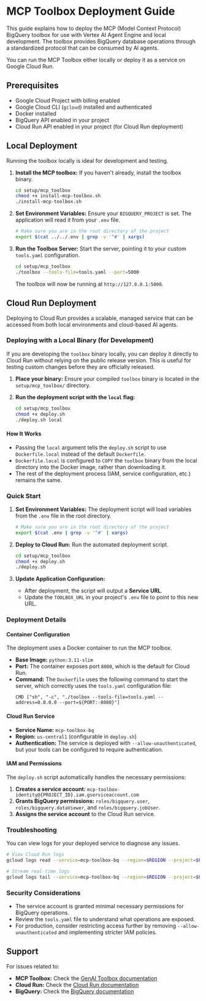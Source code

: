 # MCP Toolbox Deployment Guide

This guide explains how to deploy the MCP (Model Context Protocol) BigQuery toolbox for use with Vertex AI Agent Engine and local development. The toolbox provides BigQuery database operations through a standardized protocol that can be consumed by AI agents.

You can run the MCP Toolbox either locally or deploy it as a service on Google Cloud Run.

## Prerequisites

- Google Cloud Project with billing enabled
- Google Cloud CLI (`gcloud`) installed and authenticated
- Docker installed
- BigQuery API enabled in your project
- Cloud Run API enabled in your project (for Cloud Run deployment)

## Local Deployment

Running the toolbox locally is ideal for development and testing.

1.  **Install the MCP toolbox:**
    If you haven't already, install the toolbox binary.
    ```bash
    cd setup/mcp_toolbox
    chmod +x install-mcp-toolbox.sh
    ./install-mcp-toolbox.sh
    ```

2.  **Set Environment Variables:**
    Ensure your `BIGQUERY_PROJECT` is set. The application will read it from your `.env` file.
    ```bash
    # Make sure you are in the root directory of the project
    export $(cat ../../.env | grep -v '^#' | xargs)
    ```

3.  **Run the Toolbox Server:**
    Start the server, pointing it to your custom `tools.yaml` configuration.
    ```bash
    cd setup/mcp_toolbox
    ./toolbox --tools-file=tools.yaml --port=5000
    ```
    The toolbox will now be running at `http://127.0.0.1:5000`.

## Cloud Run Deployment

Deploying to Cloud Run provides a scalable, managed service that can be accessed from both local environments and cloud-based AI agents.

### Deploying with a Local Binary (for Development)

If you are developing the `toolbox` binary locally, you can deploy it directly to Cloud Run without relying on the public release version. This is useful for testing custom changes before they are officially released.

1.  **Place your binary:** Ensure your compiled `toolbox` binary is located in the `setup/mcp_toolbox/` directory.

2.  **Run the deployment script with the `local` flag:**
    ```bash
    cd setup/mcp_toolbox
    chmod +x deploy.sh
    ./deploy.sh local
    ```

#### How It Works

-   Passing the `local` argument tells the `deploy.sh` script to use `Dockerfile.local` instead of the default `Dockerfile`.
-   `Dockerfile.local` is configured to `COPY` the `toolbox` binary from the local directory into the Docker image, rather than downloading it.
-   The rest of the deployment process (IAM, service configuration, etc.) remains the same.

### Quick Start

1.  **Set Environment Variables:**
    The deployment script will load variables from the `.env` file in the root directory.
    ```bash
    # Make sure you are in the root directory of the project
    export $(cat .env | grep -v '^#' | xargs)
    ```

2.  **Deploy to Cloud Run:**
    Run the automated deployment script.
    ```bash
    cd setup/mcp_toolbox
    chmod +x deploy.sh
    ./deploy.sh
    ```

3.  **Update Application Configuration:**
    - After deployment, the script will output a **Service URL**.
    - Update the `TOOLBOX_URL` in your project's `.env` file to point to this new URL.

### Deployment Details

#### Container Configuration

The deployment uses a Docker container to run the MCP toolbox.

-   **Base Image:** `python:3.11-slim`
-   **Port:** The container exposes port `8080`, which is the default for Cloud Run.
-   **Command:** The `Dockerfile` uses the following command to start the server, which correctly uses the `tools.yaml` configuration file:
    ```
    CMD ["sh", "-c", "./toolbox --tools-file=tools.yaml --address=0.0.0.0 --port=${PORT:-8080}"]
    ```

#### Cloud Run Service

-   **Service Name:** `mcp-toolbox-bq`
-   **Region:** `us-central1` (configurable in `deploy.sh`)
-   **Authentication:** The service is deployed with `--allow-unauthenticated`, but your tools can be configured to require authentication.

#### IAM and Permissions

The `deploy.sh` script automatically handles the necessary permissions:

1.  **Creates a service account:** `mcp-toolbox-identity@{PROJECT_ID}.iam.gserviceaccount.com`
2.  **Grants BigQuery permissions:** `roles/bigquery.user`, `roles/bigquery.dataViewer`, and `roles/bigquery.jobUser`.
3.  **Assigns the service account** to the Cloud Run service.

### Troubleshooting

You can view logs for your deployed service to diagnose any issues.

```bash
# View Cloud Run logs
gcloud logs read --service=mcp-toolbox-bq --region=$REGION --project=$PROJECT_ID

# Stream real-time logs
gcloud logs tail --service=mcp-toolbox-bq --region=$REGION --project=$PROJECT_ID
```

### Security Considerations

- The service account is granted minimal necessary permissions for BigQuery operations.
- Review the `tools.yaml` file to understand what operations are exposed.
- For production, consider restricting access further by removing `--allow-unauthenticated` and implementing stricter IAM policies.

## Support

For issues related to:
- **MCP Toolbox:** Check the [GenAI Toolbox documentation](https://googleapis.github.io/genai-toolbox/)
- **Cloud Run:** Check the [Cloud Run documentation](https://cloud.google.com/run/docs)
- **BigQuery:** Check the [BigQuery documentation](https://cloud.google.com/bigquery/docs)
